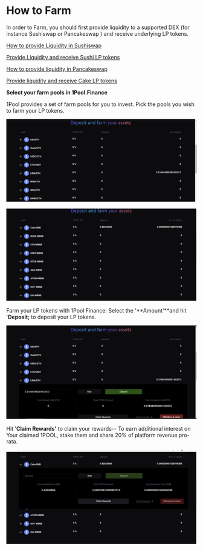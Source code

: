 # How to Farm

In order to Farm, you should first provide liquidity to a supported DEX \(for instance Sushiswap or Pancakeswap \) and receive underlying LP tokens. 

[How to provide Liquidity in Sushiswap](https://docs.sushi.com/products/amm-exchange/liquidity-pools) 

[Provide Liquidity and receive Sushi LP tokens](https://app.sushi.com/add/ETH)

[How to provide liquidity in Pancakeswap](https://docs.pancakeswap.finance/products/pancakeswap-exchange/liquidity-guide)

[Provide liquidity and receive Cake LP tokens](https://pancakeswap.finance/farms)

**Select your farm pools in 1Pool.Finance**

1Pool provides a set of farm pools for you to invest. Pick the pools you wish to farm your LP tokens.

![ETH Mainnet Sushi LP pools](../../.gitbook/assets/2021-08-31-10-.png)

![Binance Smart Chain pools -CakeLP pools](../../.gitbook/assets/2021-08-31-11-.png)

Farm your LP tokens with 1Pool Finance: Select the '**Amount'**and  hit '**Deposit;**  to deposit your LP tokens.

![](../../.gitbook/assets/2021-08-31-9-%20%282%29.png)

Hit '**Claim Rewards'** to claim your rewards--  To earn additional interest on Your claimed 1POOL, stake them  and share 20% of platform revenue pro-rata.

![](../../.gitbook/assets/2021-08-31-10-_li.jpg)

